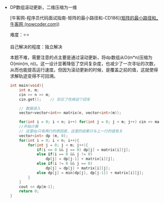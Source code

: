 - DP数组滚动更新，二维压缩为一维

  [牛客网-程序员代码面试指南-矩阵的最小路径和-CD186]([矩阵的最小路径和_牛客网 (nowcoder.com)](https://www.nowcoder.com/practice/2fb62a4500af4f4ba5686c891eaad4a9?tpId=101&&tqId=33254&rp=1&ru=/ta/programmer-code-interview-guide&qru=/ta/programmer-code-interview-guide/question-ranking))

  难度：⭐⭐

  自己解决的程度：独立解决

  本题不难，需要注意的点主要是通过滚动更新，将dp数组从O(m*n)压缩为O(min(m, n))。这一设计显著降低了空间复杂度，也减少了一次寻址的次数，从而也能提高运行速度。但因为滚动更新的时候，是覆盖之前的值，这就使得求解轨迹变得不可回溯。

  ```c++
  int main(void){
      int n, m;
      cin >> n >> m;
      cin.get(); 	// 别忘了吃掉这个回车
  
      // 数据读入
      vector<vector<int>> matrix(n, vector<int>(m));
  
      for(int i = 0; i < n; i++) for(int j = 0; j < m; j++) cin >> matrix[i][j];
      //开始计算
      // 这里dp只有两行的原因是，这里的结果只与上一行的值有关
      vector<int> dp (m, 0);
      for(int i = 0; i < n; i++){
          for(int j = 0; j < m; j++){
              if(i == 0 && j == 0) dp[j] = matrix[i][j];
              else if(i == 0 && j != 0)
                  dp[j] = dp[j-1] + matrix[i][j];
              else if(i != 0 && j == 0)
                  dp[j] = dp[j] + matrix[i][j];
              else dp[j] = min(dp[j], dp[j-1]) + matrix[i][j];
          }
      }
      cout << dp[m-1];
      return 0;
  }
  ```

  